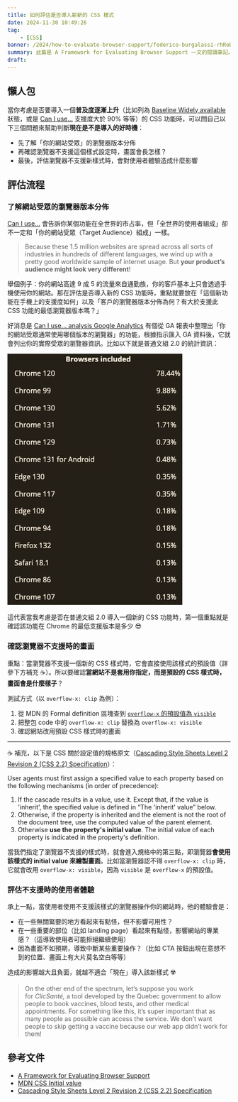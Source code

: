 ```yaml
---
title: 如何評估是否導入嶄新的 CSS 樣式
date: 2024-11-30 10:49:26
tag:
	- [CSS]
banner: /2024/how-to-evaluate-browser-support/federico-burgalassi-rhRoDuYLvxI-unsplash.jpg
summary: 此篇是 A Framework for Evaluating Browser Support 一文的閱讀筆記。作者提供了一組「判斷是否要導入某個新 CSS 功能」的 SOP，極致懶人包就是「先確認你的網站受眾分佈」，接著確認「當瀏覽器不支援時會發生什麼事」，最後根據前兩項資訊判斷到底要不要導入新功能。
draft: 
---
```


## 懶人包

當你考慮是否要導入一個**普及度逐漸上升**（比如列為 [Baseline Widely available](https://developer.mozilla.org/en-US/docs/Glossary/Baseline/Compatibility) 狀態，或是 [Can I use...](https://caniuse.com/) 支援度大於 90% 等等）的 CSS 功能時，可以問自己以下三個問題來幫助判斷**現在是不是導入的好時機**：

- 先了解「你的網站受眾」的瀏覽器版本分佈
- 再確認瀏覽器不支援這個樣式設定時，畫面會長怎樣？
- 最後，評估瀏覽器不支援新樣式時，會對使用者體驗造成什麼影響

## 評估流程

### 了解網站受眾的瀏覽器版本分佈

[Can I use...](https://caniuse.com/) 會告訴你某個功能在全世界的市占率，但「全世界的使用者組成」卻不一定和「你的網站受眾（Target Audience）組成」一樣。

> Because these 1.5 million websites are spread across all sorts of industries in hundreds of different languages, we wind up with a pretty good worldwide sample of internet usage. But **your product’s audience might look very different**!

舉個例子：你的網站高達 9 成 5 的流量來自通勤族，你的客戶基本上只會透過手機使用你的網站。那在評估是否導入新的 CSS 功能時，重點就要放在「這個新功能在手機上的支援度如何」以及「客戶的瀏覽器版本分佈為何？有大於支援此 CSS 功能的最低瀏覽器版本嗎？」

好消息是 [Can I use... analysis Google Analytics](https://caniuse.com/ciu/import) 有個從 GA 報表中整理出「你的網站受眾通常使用哪個版本的瀏覽器」的功能，根據指示匯入 GA 資料後，它就會列出你的實際受眾的瀏覽器資訊。比如以下就是普通文組 2.0 的統計資訊：

![Browser version information of this blog's reader](/2024/how-to-evaluate-browser-support/caniuse.com-ciu-import-normal-reader.jpg)

這代表當我考慮是否在普通文組 2.0 導入一個新的 CSS 功能時，第一個重點就是確認該功能在 Chrome 的最低支援版本是多少 😎

### 確認瀏覽器不支援時的畫面

重點：當瀏覽器不支援一個新的 CSS 樣式時，它會直接使用該樣式的預設值（詳參下方補充 ☕️）。所以要確認**當網站不是套用你指定，而是預設的 CSS 樣式時，畫面會是什麼樣子**？

測試方式（以 `overflow-x: clip` 為例）：

1. 從 MDN 的 Formal definition 區塊查到 [`overflow-x` 的預設值為 `visible`](https://developer.mozilla.org/en-US/docs/Web/CSS/overflow-x#formal_definition)
2. 把整包 code 中的 `overflow-x: clip` 替換為 `overflow-x: visible`
3. 確認網站改用預設 CSS 樣式時的畫面

---

☕️ 補充，以下是 CSS 關於設定值的規格原文（[Cascading Style Sheets Level 2 Revision 2 (CSS 2.2) Specification](https://www.w3.org/TR/CSS22/cascade.html#specified-value)）：

User agents must first assign a specified value to each property based on the following mechanisms (in order of precedence):

1. If the cascade results in a value, use it. Except that, if the value is 'inherit', the specified value is defined in “The 'inherit' value” below.
2. Otherwise, if the property is inherited and the element is not the root of the document tree, use the computed value of the parent element.
3. Otherwise **use the property's initial value**. The initial value of each property is indicated in the property's definition.

當我們指定了瀏覽器不支援的樣式時，就會進入規格中的第三點，即瀏覽器**會使用該樣式的 initial value 來繪製畫面**。比如當瀏覽器認不得 `overflow-x: clip` 時，它就會改用 `overflow-x: visible`，因為 `visible` 是 `overflow-x` 的預設值。

### 評估不支援時的使用者體驗

承上一點，當使用者使用不支援該樣式的瀏覽器操作你的網站時，他的體驗會是：

- 在一些無關緊要的地方看起來有點怪，但不影響可用性？
- 在一些重要的部位（比如 landing page）看起來有點怪，影響網站的專業感？（這導致使用者可能拒絕繼續使用）
- 因為畫面不如預期，導致中斷某些重要操作？（比如 CTA 按鈕出現在意想不到的位置、畫面上有大片莫名空白等等）

造成的影響越大且負面，就越不適合「現在」導入該新樣式 ☢️

> On the other end of the spectrum, let’s suppose you work for *ClicSanté,* a tool developed by the Quebec government to allow people to book vaccines, blood tests, and other medical appointments. For something like this, it’s super important that as many people as possible can access the service. We don’t want people to skip getting a vaccine because our web app didn’t work for them!

## 參考文件

- [A Framework for Evaluating Browser Support](https://www.joshwcomeau.com/css/browser-support/)
- [MDN CSS Initial value](https://developer.mozilla.org/en-US/docs/Web/CSS/initial_value)
- [Cascading Style Sheets Level 2 Revision 2 (CSS 2.2) Specification](https://www.w3.org/TR/CSS22/cascade.html#specified-value)
